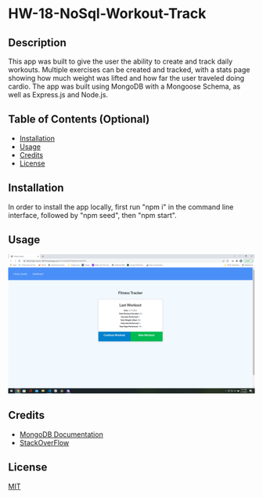 # HW-18-NoSql-Workout-Track

## Description

This app was built to give the user the ability to create and track daily workouts. Multiple exercises can be created and tracked, with a stats page showing how much weight was lifted and how far the user traveled doing cardio. The app was built using MongoDB with a Mongoose Schema, as well as Express.js and Node.js.

## Table of Contents (Optional)

- [Installation](#installation)
- [Usage](#usage)
- [Credits](#credits)
- [License](#license)

## Installation

In order to install the app locally, first run "npm i" in the command line interface, followed by "npm seed", then "npm start". 

## Usage


![Preview](https://raw.githubusercontent.com/hargis32/HW-18-NoSql-Workout-Track/main/assets/images/screenshot.png)
  

## Credits

- [MongoDB Documentation](https://docs.mongodb.com/manual/reference/operator/aggregation/addFields/)
- [StackOverFlow](https://stackoverflow.com/)

## License
[MIT](https://choosealicense.com/licenses/mit/)


